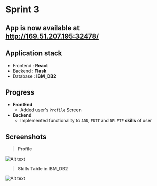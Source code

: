 # Sprint 3

## App is now available at http://169.51.207.195:32478/

## Application stack

- Frontend : **React**
- Backend : **Flask**
- Database : **IBM_DB2**

## Progress

- **FrontEnd**
  - Added user's `Profile` Screen
- **Backend**
  - Implemented functionality to `ADD`, `EDIT` and `DELETE` **skills** of user

## Screenshots

> **Profile**

![Alt text](/Project%20Development%20Phase/Sprint3/screenshots/Profile.png)

> **Skills Table in IBM_DB2**

![Alt text](/Project%20Development%20Phase/Sprint3/screenshots/Database_Skills.png)
